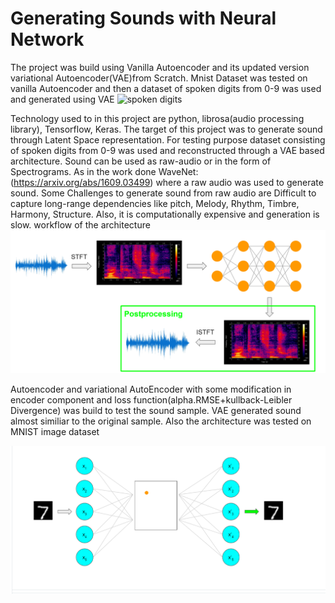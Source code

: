 # Generating Sounds with Neural Network
The project was build using Vanilla Autoencoder and its updated version variational Autoencoder(VAE)from Scratch. Mnist Dataset was tested on vanilla Autoencoder
and then a dataset of spoken digits from 0-9 was used and generated using VAE ![spoken digits](https://github.com/Jakobovski/free-spoken-digit-dataset)


Technology used to in this project are python, librosa(audio processing library), Tensorflow, Keras. The target of this project was to generate sound through Latent Space representation. For testing purpose dataset consisting of spoken digits from 0-9 was used and reconstructed through a VAE based architecture. Sound can be used as raw-audio or in the form of Spectrograms. As in the work done WaveNet: (https://arxiv.org/abs/1609.03499) where a raw audio was used to generate sound. Some Challenges to generate sound from raw audio are Difficult to capture long-range dependencies like pitch, Melody, Rhythm, Timbre, Harmony, Structure. Also, it is computationally expensive and generation is slow.
workflow of the architecture
![Neural Network](https://github.com/anujtech313/Generating-Sound-With-NeuralNetwork/blob/master/workflow.png)

Autoencoder and variational AutoEncoder with some modification in encoder component and loss function(alpha.RMSE+kullback-Leibler Divergence) was build to test the sound sample. VAE generated sound almost similiar to the original sample. Also the architecture was tested on MNIST image dataset


![VAE](https://github.com/anujtech313/Generating-Sound-With-NeuralNetwork/blob/master/vae.png)




 

